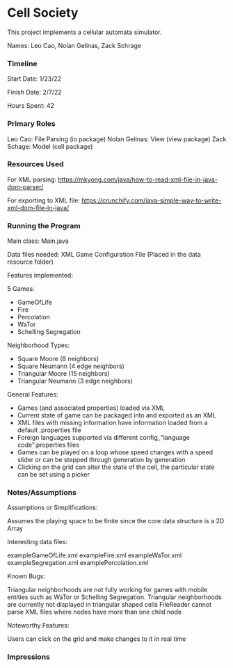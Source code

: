Cell Society
====

This project implements a cellular automata simulator.

Names: Leo Cao, Nolan Gelinas, Zack Schrage


### Timeline

Start Date: 1/23/22

Finish Date: 2/7/22

Hours Spent: 42

### Primary Roles

Leo Cao: File Parsing (io package)
Nolan Gelinas: View (view package)
Zack Schage: Model (cell package)


### Resources Used
For XML parsing: https://mkyong.com/java/how-to-read-xml-file-in-java-dom-parser/

For exporting to XML file: https://crunchify.com/java-simple-way-to-write-xml-dom-file-in-java/

### Running the Program

Main class: Main.java

Data files needed: XML Game Configuration File (Placed in the data resource folder)

Features implemented:

5 Games:

* GameOfLife
* Fire
* Percolation
* WaTor
* Schelling Segregation

Neighborhood Types:

* Square Moore (8 neighbors)
* Square Neumann (4 edge neighbors)
* Triangular Moore (15 neighbors)
* Triangular Neumann (3 edge neighbors)

General Features:

* Games (and associated properties) loaded via XML
* Current state of game can be packaged into and exported as an XML
* XML files with missing information have information loaded from a default .properties file
* Foreign languages supported via different config_"language code".properties files
* Games can be played on a loop whose speed changes with a speed slider or can be stepped through generation by generation
* Clicking on the grid can alter the state of the cell, the particular state can be set using a picker


### Notes/Assumptions

Assumptions or Simplifications:

Assumes the playing space to be finite since the core data structure is a 2D Array

Interesting data files:

exampleGameOfLife.xml
exampleFire.xml
exampleWaTor.xml
exampleSegregation.xml
examplePercolation.xml

Known Bugs:

Triangular neighborhoods are not fully working for games with mobile entities such as WaTor or Schelling Segregation.
Triangular neighborhoods are currently not displayed in triangular shaped cells
FileReader cannot parse XML files where nodes have more than one child node

Noteworthy Features:

Users can click on the grid and make changes to it in real time


### Impressions

